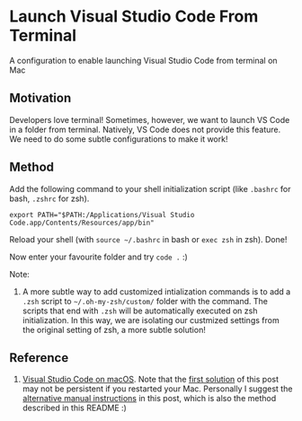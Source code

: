# Launch Visual Studio Code From Terminal
A configuration to enable launching Visual Studio Code from terminal on Mac

## Motivation
Developers love terminal! Sometimes, however, we want to launch VS Code in a folder from terminal. Natively, VS Code does not provide this feature. We need to do some subtle configurations to make it work!

## Method
Add the following command to your shell initialization script (like `.bashrc` for bash, `.zshrc` for zsh). 

`export PATH="$PATH:/Applications/Visual Studio Code.app/Contents/Resources/app/bin"`

Reload your shell (with `source ~/.bashrc` in bash or `exec zsh` in zsh). Done!

Now enter your favourite folder and try `code .` :)

Note:
1. A more subtle way to add customized intialization commands is to add a `.zsh` script to `~/.oh-my-zsh/custom/` folder with the command. The scripts that end with `.zsh` will be automatically executed on zsh initialization. In this way, we are isolating our custmized settings from the original setting of zsh, a more subtle solution!

## Reference
1. [Visual Studio Code on macOS](https://code.visualstudio.com/docs/setup/mac#_alternative-manual-instructions). Note that the [first solution](https://code.visualstudio.com/docs/setup/mac#_launching-from-the-command-line) of this post may not be persistent if you restarted your Mac. Personally I suggest the [alternative manual instructions](https://code.visualstudio.com/docs/setup/mac#_alternative-manual-instructions) in this post, which is also the method described in this README :)
